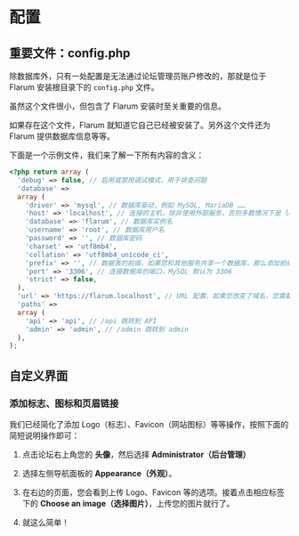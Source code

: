 # 配置

## 重要文件：config.php

除数据库外，只有一处配置是无法通过论坛管理员账户修改的，那就是位于 Flarum 安装根目录下的 `config.php` 文件。

虽然这个文件很小，但包含了 Flarum 安装时至关重要的信息。

如果存在这个文件，Flarum 就知道它自己已经被安装了。另外这个文件还为 Flarum 提供数据库信息等等。

下面是一个示例文件，我们来了解一下所有内容的含义：

```php
<?php return array (
  'debug' => false, // 启用或禁用调试模式，用于排查问题
  'database' =>
  array (
    'driver' => 'mysql', // 数据库驱动，例如 MySQL, MariaDB ……
    'host' => 'localhost', // 连接的主机，除非使用外部服务，否则多数情况下是 localhost
    'database' => 'flarum', // 数据库实例名
    'username' => 'root', // 数据库用户名
    'password' => '', // 数据库密码
    'charset' => 'utf8mb4',
    'collation' => 'utf8mb4_unicode_ci',
    'prefix' => '', // 数据表的前缀，如果您和其他服务共享一个数据库，那么添加前缀会很有用
    'port' => '3306', // 连接数据库的端口，MySQL 默认为 3306
    'strict' => false,
  ),
  'url' => 'https://flarum.localhost', // URL 配置，如果您改变了域名，您需要变更这个
  'paths' =>
  array (
    'api' => 'api', // /api 跳转到 API
    'admin' => 'admin', // /admin 跳转到 admin
  ),
);
```

## 自定义界面

### 添加标志、图标和页眉链接

我们已经简化了添加 Logo（标志）、Favicon（网站图标）等等操作，按照下面的简短说明操作即可：

1) 点击论坛右上角您的 **头像**，然后选择 **Administrator（后台管理）**

2) 选择左侧导航面板的 **Appearance（外观）**。

3) 在右边的页面，您会看到上传 Logo、Favicon 等的选项。接着点击相应标签下的 **Choose an image（选择图片）**，上传您的图片就行了。

4) 就这么简单！
